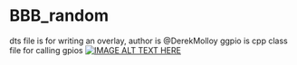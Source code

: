 # BBB_random
dts file is for writing an overlay, author is @DerekMolloy
ggpio is cpp class file for calling gpios
[![IMAGE ALT TEXT HERE](https://img.youtube.com/vi/YOUTUBE_VIDEO_ID_HERE/0.jpg)](https://www.youtube.com/watch?v=YOUTUBE_VIDEO_ID_HERE)

